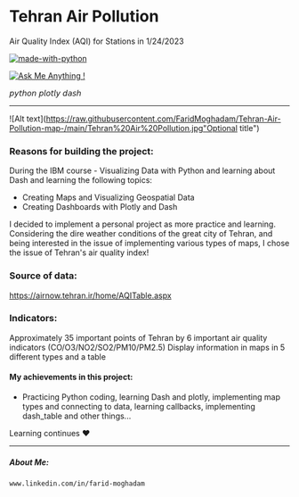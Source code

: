 # Tehran Air Pollution

Air Quality Index (AQI) for Stations in 1/24/2023 



[![made-with-python](https://img.shields.io/badge/Made%20with-Python-1f425f.svg)](https://www.python.org/)

[![Ask Me Anything !](https://img.shields.io/badge/Ask%20me-anything-1abc9c.svg)](https://GitHub.com/FaridMoghadam)

𝘱𝘺𝘵𝘩𝘰𝘯 𝘱𝘭𝘰𝘵𝘭𝘺 𝘥𝘢𝘴𝘩
________________________________________________________________________________________



![Alt text](https://raw.githubusercontent.com/FaridMoghadam/Tehran-Air-Pollution-map-/main/Tehran%20Air%20Pollution.jpg"Optional title")




### Reasons for building the project:
During the IBM course - Visualizing Data with Python and learning about Dash
and learning the following topics:
  - Creating Maps and Visualizing Geospatial Data
  - Creating Dashboards with Plotly and Dash
  
I decided to implement a personal project as more practice and learning.
  Considering the dire weather conditions of the great city of Tehran, and being interested in the issue of implementing various types of maps, I chose the issue of Tehran's air quality index!


### Source of data: 
https://airnow.tehran.ir/home/AQITable.aspx



### Indicators:
Approximately 35 important points of Tehran
by 6 important air quality indicators (CO/O3/NO2/SO2/PM10/PM2.5)
Display information in maps in 5 different types and a table



#### My achievements in this project:
- Practicing Python coding, learning Dash and plotly, implementing map types and connecting to data, learning callbacks, implementing dash_table and other things...


Learning continues ♥


________________________________________________________________________________________


##### About Me: 
    www.linkedin.com/in/farid-moghadam

